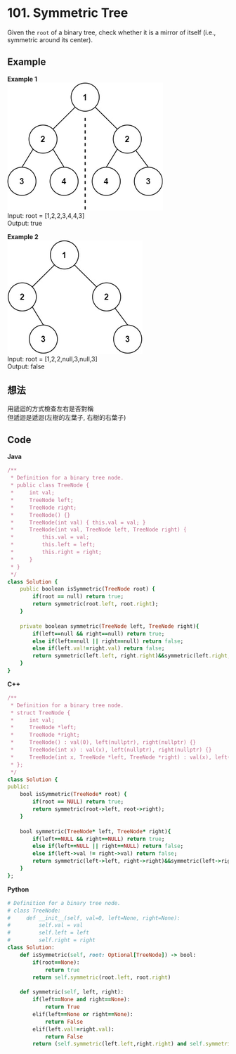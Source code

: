 # 101. Symmetric Tree
Given the `root` of a binary tree, check whether it is a mirror of itself (i.e., symmetric around its center).

 
## Example
**Example 1**  
![Image](https://github.com/Adalyne/Leetcode/blob/c5ac3100903809804ed2a8494e238e0d8d636824/Binary%20Tree%20General/Image/symtree1.jpg)  
Input: root = [1,2,2,3,4,4,3]  
Output: true  

**Example 2**  
![Image](https://github.com/Adalyne/Leetcode/blob/19fed0c25407e0dcac27872f12b5c4bc6826f3ec/Binary%20Tree%20General/Image/symtree2.jpg)  
Input: root = [1,2,2,null,3,null,3]  
Output: false  

## 想法
用遞迴的方式檢查左右是否對稱  
但遞迴是遞迴(左樹的左葉子, 右樹的右葉子)  

## Code
**Java**
```ruby
/**
 * Definition for a binary tree node.
 * public class TreeNode {
 *     int val;
 *     TreeNode left;
 *     TreeNode right;
 *     TreeNode() {}
 *     TreeNode(int val) { this.val = val; }
 *     TreeNode(int val, TreeNode left, TreeNode right) {
 *         this.val = val;
 *         this.left = left;
 *         this.right = right;
 *     }
 * }
 */
class Solution {
    public boolean isSymmetric(TreeNode root) {
        if(root == null) return true;
        return symmetric(root.left, root.right);
    }

    private boolean symmetric(TreeNode left, TreeNode right){
        if(left==null && right==null) return true;
        else if(left==null || right==null) return false;
        else if(left.val!=right.val) return false;
        return symmetric(left.left, right.right)&&symmetric(left.right, right.left);
    }
}
```
**C++**
```ruby
/**
 * Definition for a binary tree node.
 * struct TreeNode {
 *     int val;
 *     TreeNode *left;
 *     TreeNode *right;
 *     TreeNode() : val(0), left(nullptr), right(nullptr) {}
 *     TreeNode(int x) : val(x), left(nullptr), right(nullptr) {}
 *     TreeNode(int x, TreeNode *left, TreeNode *right) : val(x), left(left), right(right) {}
 * };
 */
class Solution {
public:
    bool isSymmetric(TreeNode* root) {
        if(root == NULL) return true;
        return symmetric(root->left, root->right);
    }

    bool symmetric(TreeNode* left, TreeNode* right){
        if(left==NULL && right==NULL) return true;
        else if(left==NULL || right==NULL) return false;
        else if(left->val != right->val) return false;
        return symmetric(left->left, right->right)&&symmetric(left->right, right->left);
    }
};
```
**Python**
```ruby
# Definition for a binary tree node.
# class TreeNode:
#     def __init__(self, val=0, left=None, right=None):
#         self.val = val
#         self.left = left
#         self.right = right
class Solution:
    def isSymmetric(self, root: Optional[TreeNode]) -> bool:
        if(root==None):
            return true
        return self.symmetric(root.left, root.right)
    
    def symmetric(self, left, right):
        if(left==None and right==None):
            return True
        elif(left==None or right==None):
            return False
        elif(left.val!=right.val):
            return False
        return (self.symmetric(left.left,right.right) and self.symmetric(left.right, right.left))
```
